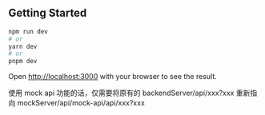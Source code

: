 ## Getting Started

```bash
npm run dev
# or
yarn dev
# or
pnpm dev
```

Open [http://localhost:3000](http://localhost:3000) with your browser to see the result.

使用 mock api 功能的话，仅需要将原有的 backendServer/api/xxx?xxx 重新指向 mockServer/api/mock-api/api/xxx?xxx